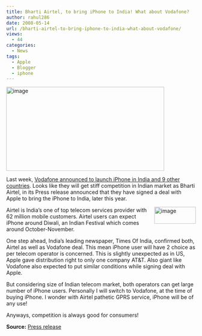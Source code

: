 ```yaml
---
title: Bharti Airtel, to bring iPhone to India! What about Vodafone?
author: rahul286
date: 2008-05-14
url: /bharti-airtel-to-bring-iphone-to-india-what-about-vodafone/
views:
  - 44
categories:
  - News
tags:
  - Apple
  - Blogger
  - iphone
---
```

[<img class="wp-image-52684" style="border-right: 0px;border-top: 0px;border-left: 0px;border-bottom: 0px" src="http://cdn.devilsworkshop.org/files/2008/05/image-thumb15.png" border="0" alt="image" width="420" height="224" />][1]

Last week, [Vodafone announced to launch iPhone in India and 9 other countries][2]. Looks like they will get stiff competition in Indian market as Bharti Airtel, in its Press release announced that they have signed a deal with Apple to bring the iPhone to India, later this year.

[<img style="border-right: 0px;border-top: 0px;border-left: 0px;border-bottom: 0px" src="http://cdn.devilsworkshop.org/files/2008/05/image-thumb16.png" border="0" alt="image" width="110" height="45" align="right" />][3] Airtel is India&#8217;s one of top telecom services provider with 62 million mobile customers. Airtel users can expect iPhone around Diwali, an Indian Festival which comes around October-November.

One step ahead, India&#8217;s leading newspaper, Times Of India, confirmed both, Airtel as well as Vodafone deal. This mean iPhone user will have 2 choice as per telecom operator is concerned. This is slightly unexpected as in US, Apple gave distribution right to only one company AT&T. Also giant like Vodafone also expected to put similar conditions while signing deal with Apple.

But considering size of Indian telecom market, both operators can get large number of iPhone users. Personally I will switch to Vodafone, at the time of buying iPhone. I wonder with Airtel pathetic GPRS service, iPhone will be of any use!

Anyways, competition is always good for consumers!

**Source:** <a href="http://www.bhartiairtel.in/index.php?id=372&tx_ttnews[tt_news]=687&tx_ttnews[backPid]=370&cHash=200905a8a1" onclick="_gaq.push(['_trackEvent', 'outbound-article', 'http://www.bhartiairtel.in/index.php?id=372&tx_ttnews[tt_news]=687&tx_ttnews[backPid]=370&cHash=200905a8a1', 'Press release']);" >Press release</a>

 [1]: http://cdn.devilsworkshop.org/files/2008/05/image16.png
 [2]: http://devilsworkshop.org/2008/05/08/vodafone-to-launch-iphone-in-india-australia-italy-and-7-other-countires/
 [3]: http://cdn.devilsworkshop.org/files/2008/05/image17.png
